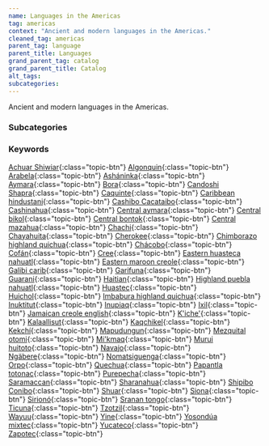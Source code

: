 ```yaml
---
name: Languages in the Americas
tag: americas
context: "Ancient and modern languages in the Americas."
cleaned_tag: americas
parent_tag: language
parent_title: Languages
grand_parent_tag: catalog
grand_parent_title: Catalog
alt_tags: 
subcategories: 
---
```


<div>
Ancient and modern languages in the Americas.
</div>


### Subcategories


### Keywords
[Achuar Shiwiar]({{site.baseurl}}/catalog/language/americas/#achuar_shiwiar){:class="topic-btn"} [Algonquin]({{site.baseurl}}/catalog/language/americas/#algonquin){:class="topic-btn"} [Arabela]({{site.baseurl}}/catalog/language/americas/#arabela){:class="topic-btn"} [Asháninka]({{site.baseurl}}/catalog/language/americas/#asháninka){:class="topic-btn"} [Aymara]({{site.baseurl}}/catalog/language/americas/#aymara){:class="topic-btn"} [Bora]({{site.baseurl}}/catalog/language/americas/#bora){:class="topic-btn"} [Candoshi Shapra]({{site.baseurl}}/catalog/language/americas/#candoshi_shapra){:class="topic-btn"} [Caquinte]({{site.baseurl}}/catalog/language/americas/#caquinte){:class="topic-btn"} [Caribbean hindustani]({{site.baseurl}}/catalog/language/americas/#caribbean_hindustani){:class="topic-btn"} [Cashibo Cacataibo]({{site.baseurl}}/catalog/language/americas/#cashibo_cacataibo){:class="topic-btn"} [Cashinahua]({{site.baseurl}}/catalog/language/americas/#cashinahua){:class="topic-btn"} [Central aymara]({{site.baseurl}}/catalog/language/americas/#central_aymara){:class="topic-btn"} [Central bikol]({{site.baseurl}}/catalog/language/americas/#central_bikol){:class="topic-btn"} [Central bontok]({{site.baseurl}}/catalog/language/americas/#central_bontok){:class="topic-btn"} [Central mazahua]({{site.baseurl}}/catalog/language/americas/#central_mazahua){:class="topic-btn"} [Chachi]({{site.baseurl}}/catalog/language/americas/#chachi){:class="topic-btn"} [Chayahuita]({{site.baseurl}}/catalog/language/americas/#chayahuita){:class="topic-btn"} [Cherokee]({{site.baseurl}}/catalog/language/americas/#cherokee){:class="topic-btn"} [Chimborazo highland quichua]({{site.baseurl}}/catalog/language/americas/#chimborazo_highland_quichua){:class="topic-btn"} [Chácobo]({{site.baseurl}}/catalog/language/americas/#chácobo){:class="topic-btn"} [Cofán]({{site.baseurl}}/catalog/language/americas/#cofán){:class="topic-btn"} [Cree]({{site.baseurl}}/catalog/language/americas/#cree){:class="topic-btn"} [Eastern huasteca nahuatl]({{site.baseurl}}/catalog/language/americas/#eastern_huasteca_nahuatl){:class="topic-btn"} [Eastern maroon creole]({{site.baseurl}}/catalog/language/americas/#eastern_maroon_creole){:class="topic-btn"} [Galibi carib]({{site.baseurl}}/catalog/language/americas/#galibi_carib){:class="topic-btn"} [Garifuna]({{site.baseurl}}/catalog/language/americas/#garifuna){:class="topic-btn"} [Guarani]({{site.baseurl}}/catalog/language/americas/#guarani){:class="topic-btn"} [Haitian]({{site.baseurl}}/catalog/language/americas/#haitian){:class="topic-btn"} [Highland puebla nahuatl]({{site.baseurl}}/catalog/language/americas/#highland_puebla_nahuatl){:class="topic-btn"} [Huastec]({{site.baseurl}}/catalog/language/americas/#huastec){:class="topic-btn"} [Huichol]({{site.baseurl}}/catalog/language/americas/#huichol){:class="topic-btn"} [Imbabura highland quichua]({{site.baseurl}}/catalog/language/americas/#imbabura_highland_quichua){:class="topic-btn"} [Inuktitut]({{site.baseurl}}/catalog/language/americas/#inuktitut){:class="topic-btn"} [Inupiaq]({{site.baseurl}}/catalog/language/americas/#inupiaq){:class="topic-btn"} [Ixil]({{site.baseurl}}/catalog/language/americas/#ixil){:class="topic-btn"} [Jamaican creole english]({{site.baseurl}}/catalog/language/americas/#jamaican_creole_english){:class="topic-btn"} [K'iche']({{site.baseurl}}/catalog/language/americas/#k_iche_){:class="topic-btn"} [Kalaallisut]({{site.baseurl}}/catalog/language/americas/#kalaallisut){:class="topic-btn"} [Kaqchikel]({{site.baseurl}}/catalog/language/americas/#kaqchikel){:class="topic-btn"} [Kekchí]({{site.baseurl}}/catalog/language/americas/#kekchí){:class="topic-btn"} [Mapudungun]({{site.baseurl}}/catalog/language/americas/#mapudungun){:class="topic-btn"} [Mezquital otomi]({{site.baseurl}}/catalog/language/americas/#mezquital_otomi){:class="topic-btn"} [Mi'kmaq]({{site.baseurl}}/catalog/language/americas/#mi_kmaq){:class="topic-btn"} [Murui huitoto]({{site.baseurl}}/catalog/language/americas/#murui_huitoto){:class="topic-btn"} [Navajo]({{site.baseurl}}/catalog/language/americas/#navajo){:class="topic-btn"} [Ngäbere]({{site.baseurl}}/catalog/language/americas/#ngäbere){:class="topic-btn"} [Nomatsiguenga]({{site.baseurl}}/catalog/language/americas/#nomatsiguenga){:class="topic-btn"} [Orpo]({{site.baseurl}}/catalog/language/americas/#orpo){:class="topic-btn"} [Quechua]({{site.baseurl}}/catalog/language/americas/#quechua){:class="topic-btn"} [Papantla totonac]({{site.baseurl}}/catalog/language/americas/#papantla_totonac){:class="topic-btn"} [Purepecha]({{site.baseurl}}/catalog/language/americas/#purepecha){:class="topic-btn"} [Saramaccan]({{site.baseurl}}/catalog/language/americas/#saramaccan){:class="topic-btn"} [Sharanahua]({{site.baseurl}}/catalog/language/americas/#sharanahua){:class="topic-btn"} [Shipibo Conibo]({{site.baseurl}}/catalog/language/americas/#shipibo_conibo){:class="topic-btn"} [Shuar]({{site.baseurl}}/catalog/language/americas/#shuar){:class="topic-btn"} [Siona]({{site.baseurl}}/catalog/language/americas/#siona){:class="topic-btn"} [Sirionó]({{site.baseurl}}/catalog/language/americas/#sirionó){:class="topic-btn"} [Sranan tongo]({{site.baseurl}}/catalog/language/americas/#sranan_tongo){:class="topic-btn"} [Ticuna]({{site.baseurl}}/catalog/language/americas/#ticuna){:class="topic-btn"} [Tzotzil]({{site.baseurl}}/catalog/language/americas/#tzotzil){:class="topic-btn"} [Wayuu]({{site.baseurl}}/catalog/language/americas/#wayuu){:class="topic-btn"} [Yine]({{site.baseurl}}/catalog/language/americas/#yine){:class="topic-btn"} [Yosondúa mixtec]({{site.baseurl}}/catalog/language/americas/#yosondúa_mixtec){:class="topic-btn"} [Yucateco]({{site.baseurl}}/catalog/language/americas/#yucateco){:class="topic-btn"} [Zapotec]({{site.baseurl}}/catalog/language/americas/#zapotec){:class="topic-btn"}
